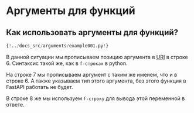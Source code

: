 # Аргументы для функций

## Как использовать аргументы для функций?

```python hl_lines="6-8" linenums="1"
{!../docs_src/arguments/example001.py!}
```
В данной ситуации мы прописываем позицию аргумента
в <abbr title="Символьная строка, позволяющая идентифицировать какой-либо ресурс">URI</abbr>
в строке 6. Синтаксис такой же, как в `f-строках` в python.

На строке 7 мы прописываем аргумент с таким же именем, что и в строке 6.
А также указываем тип этого аргумента, без этого функция в FastAPI работать не будет.

В строке 8 же мы используем `f-строку` для вывода этой переменной в ответе.



